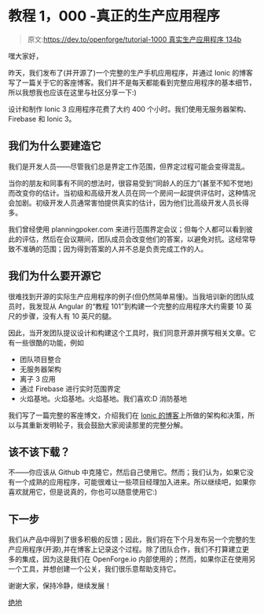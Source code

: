 # 教程 1，000 -真正的生产应用程序

> 原文:[https://dev.to/openforge/tutorial-1000 真实生产应用程序 134b](https://dev.to/openforge/tutorial-1000---a-real-production-app-134b)

嘿大家好，

昨天，我们发布了(并开源了)一个完整的生产手机应用程序，并通过 Ionic 的博客写了一篇关于它的客座博客。我们并不是每天都能看到完整应用程序的基本细节，所以我想我也应该在这里与社区分享一下:)

设计和制作 Ionic 3 应用程序花费了大约 400 个小时。我们使用无服务器架构、Firebase 和 Ionic 3。

## 我们为什么要建造它

我们是开发人员——尽管我们总是界定工作范围，但界定过程可能会变得混乱。

当你的朋友和同事有不同的想法时，很容易受到“同龄人的压力”(甚至不知不觉地)而改变你的估计。当初级和高级开发人员在同一个房间一起提供评估时，这种情况会加剧。初级开发人员通常害怕提供真实的估计，因为他们比高级开发人员长得多。

我们曾经使用 planningpoker.com 来进行范围界定会议；但每个人都可以看到彼此的评估，然后在会议期间，团队成员会改变他们的答案，以避免对抗。这经常导致不准确的范围；因为得到答案的人并不总是负责完成工作的人。

## 我们为什么要开源它

很难找到开源的实际生产应用程序的例子(但仍然简单易懂)。当我培训新的团队成员时，我发现从 Angular 的“教程 101”到构建一个完整的应用程序大约需要 10 英尺的步骤，没有人有 10 英尺的腿。

因此，当开发团队提议设计和构建这个工具时，我们同意开源并撰写相关文章。它有一些很酷的功能，例如

*   团队项目整合
*   无服务器架构
*   离子 3 应用
*   通过 Firebase 进行实时范围界定
*   火焰基地。火焰基地。火焰基地。我们喜欢:D 消防基地

我们写了一篇完整的客座博文，介绍我们在 [Ionic 的博客](https://blog.ionicframework.com/built-with-ionic-juntoscope/)上所做的架构和决策，所以与其重新发明轮子，我会鼓励大家阅读那里的完整分解。

## 该不该下载？

不——你应该从 Github 中克隆它，然后自己使用它。然而；我们认为，如果它没有一个成熟的应用程序，可能很难让一些项目经理加入进来。所以继续吧，如果你喜欢就用它，但是说真的，你也可以随意使用它:)

## 下一步

我们从产品中得到了很多积极的反馈；因此，我们将在下个月发布另一个完整的生产应用程序(开源),并在博客上记录这个过程。除了团队合作，我们不打算建立更多的集成，因为这是我们在 OpenForge.io 内部使用的；然而，如果你正在使用另一个工具，并想创建一个公关，我们很乐意帮助支持它。

谢谢大家，保持冷静，继续发展！

[绝地](http://twitter.com/jedihacks)